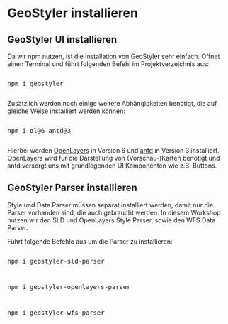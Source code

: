 # GeoStyler installieren

## GeoStyler UI installieren
Da wir npm nutzen, ist die Installation von GeoStyler sehr einfach.
Öffnet einen Terminal und führt folgenden Befehl im Projektverzeichnis aus:

<pre><xmp>npm i geostyler</xmp></pre>

Zusätzlich werden noch einige weitere Abhängigkeiten benötigt, die auf gleiche Weise
installiert werden können:

<pre><xmp>npm i ol@6 antd@3</xmp></pre>

Hierbei werden [OpenLayers](https://openlayers.org/) in Version 6 und [antd](https://ant.design/) in Version 3 installiert. OpenLayers wird für
die Darstellung von (Vorschau-)Karten benötigt und antd versorgt uns mit grundlegenden UI Komponenten
wie z.B. Buttons.

## GeoStyler Parser installieren

Style und Data Parser müssen separat installiert werden, damit nur die Parser vorhanden sind, die auch gebraucht werden. In diesem Workshop
nutzen wir den SLD und OpenLayers Style Parser, sowie den WFS Data Parser.

Führt folgende Befehle aus um die Parser zu installieren:

<pre><xmp>npm i geostyler-sld-parser</xmp></pre>
<pre><xmp>npm i geostyler-openlayers-parser</xmp></pre>
<pre><xmp>npm i geostyler-wfs-parser</xmp></pre>
